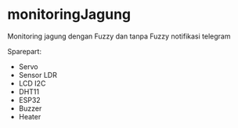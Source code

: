 # monitoringJagung
Monitoring jagung dengan Fuzzy dan tanpa Fuzzy notifikasi telegram

Sparepart: 
- Servo
- Sensor LDR
- LCD I2C
- DHT11
- ESP32
- Buzzer
- Heater